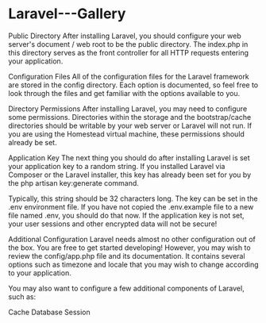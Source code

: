 # Laravel---Gallery

Public Directory
After installing Laravel, you should configure your web server's document / web root to be the public directory. The index.php in this directory serves as the front controller for all HTTP requests entering your application.

Configuration Files
All of the configuration files for the Laravel framework are stored in the config directory. Each option is documented, so feel free to look through the files and get familiar with the options available to you.

Directory Permissions
After installing Laravel, you may need to configure some permissions. Directories within the storage and the bootstrap/cache directories should be writable by your web server or Laravel will not run. If you are using the Homestead virtual machine, these permissions should already be set.

Application Key
The next thing you should do after installing Laravel is set your application key to a random string. If you installed Laravel via Composer or the Laravel installer, this key has already been set for you by the php artisan key:generate command.

Typically, this string should be 32 characters long. The key can be set in the .env environment file. If you have not copied the .env.example file to a new file named .env, you should do that now. If the application key is not set, your user sessions and other encrypted data will not be secure!

Additional Configuration
Laravel needs almost no other configuration out of the box. You are free to get started developing! However, you may wish to review the config/app.php file and its documentation. It contains several options such as timezone and locale that you may wish to change according to your application.

You may also want to configure a few additional components of Laravel, such as:

Cache
Database
Session
